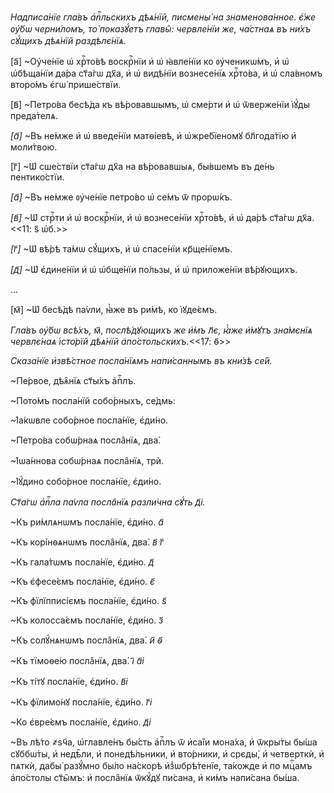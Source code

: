 *Надписа́нїе гла́въ а҆пⷭ҇льскихъ дѣѧ́нїй,
писмены̀ на знаменова́нное. є҆́же ᲂу҆́бѡ черни́ломъ,
то̀ показꙋ́етъ главы̑:
червле́нїи же, ча́стнаѧ въ ни́хъ сꙋ́щихъ дѣѧ́нїй раздѣлє́нїѧ.*

[а҃] ~Оу҆че́нїе ѡ҆ хрⷭ҇то́вѣ воскрⷭ҇нїи и҆ ѡ҆ ꙗ҆вле́нїи
ко ᲂу҆ченикѡ́мъ, и҆ ѡ҆ ѡ҆бѣща́нїи да́ра ст҃а́гѡ дх҃а,
и҆ ѡ҆ видѣ́нїи вознесе́нїѧ хрⷭ҇то́ва,
и҆ ѡ҆ сла́вномъ второ́мъ є҆гѡ̀ прише́ствїи.

[в҃] ~Петро́ва бесѣ́да къ вѣ́ровавшымъ,
ѡ҆ сме́рти и҆ ѡ҆ ѿверже́нїи і҆ꙋ́ды преда́телѧ.

*[а҃]* ~Въ не́мже и҆ ѡ҆ введе́нїи матѳі́евѣ, и҆
ѡ҆жре́бїеномꙋ бл҃года́тїю и҆ моли́твою.

[г҃] ~Ѡ҆ сше́ствїи ст҃а́гѡ дх҃а на вѣ́ровавшыѧ, бы́вшемъ въ де́нь пентико́стїи.

*[а҃]* ~Въ не́мже ᲂу҆че́нїе петро́во ѡ҆ се́мъ ѿ прорѡ́къ.

*[в҃]* ~Ѡ҆ стрⷭ҇ти и҆ ѡ҆ воскрⷭ҇нїи, и҆ ѡ҆ вознесе́нїи хрⷭ҇то́вѣ, и҆ ѡ҆ да́рѣ ст҃а́гѡ дх҃а.<<11: ѕ҃ ѡ҆б.>>

*[г҃]* ~Ѡ҆ вѣ́рѣ та́мѡ сꙋ́щихъ, и҆ ѡ҆ спасе́нїи кр҃ще́нїемъ.

*[д҃]* ~Ѡ҆ є҆дине́нїи и҆ ѡ҆ ѡ҆бще́нїи по́льзы, и҆ ѡ҆ приложе́нїи вѣ́рꙋющихъ.

...


[м҃] ~Ѡ҆ бесѣ́дѣ па́ѵли, ꙗ҆̀же въ ри́мѣ, ко і҆ꙋде́ємъ.

*Гла́въ ᲂу҆́бѡ всѣ́хъ,* м҃, *послѣ́дꙋющихъ же и҆̀мъ л҃є, ꙗ҆̀же и҆́мꙋтъ зна́мєнїѧ червлє́наѧ і҆сто́рїй дѣѧ́нїй
а҆по́стольскихъ.*<<17: ѳ҃>>

*Сказа́нїе и҆звѣ́стное посла́нїѧмъ напи́саннымъ въ кни́зѣ се́й.*

~Пе́рвое, дѣѧ̑нїѧ ст҃ы́хъ а҆пⷭ҇лъ.

~Пото́мъ посла́нїй собо́рныхъ, се́дмь:

~І҆а́кѡвле собо́рное посла́нїе, є҆ди́но.

~Петро́ва собѡ́рнаѧ посла̑нїѧ, два̀.

~І҆ѡа́ннова собѡ́рнаѧ посла̑нїѧ, трѝ.

~І҆ꙋ́дино собо́рное посла́нїе, є҆ди́но.

*Ст҃а́гѡ а҆пⷭ҇ла па́ѵла посла̑нїѧ разли́чна сꙋ́ть д҃і.*

~Къ ри́млѧнѡмъ посла́нїе, є҆ди́но. *а҃*

~Къ корі́нѳѧнѡмъ посла̑нїѧ, два̀. *в҃ г҃*

~Къ гала́тѡмъ посла́нїе, є҆ди́но. *д҃*

~Къ є҆фесе́ємъ посла́нїе, є҆ди́но. *є҃*

~Къ фїлїпписі́ємъ посла́нїе, є҆ди́но. *ѕ҃*

~Къ колосса́ємъ посла́нїе, є҆ди́но. *з҃*

~Къ солꙋ́нѧнѡмъ посла̑нїѧ, два̀. *и҃ ѳ҃*

~Къ тїмоѳе́ю посла̑нїѧ, два̀. *і҃ а҃і*

~Къ ті́тꙋ посла́нїе, є҆ди́но. *в҃і*

~Къ фїлимо́нꙋ посла́нїе, є҆ди́но. *г҃і*

~Ко є҆вре́ємъ посла́нїе, є҆ди́но. *д҃і*

~Въ лѣ́то ҂ѕч҃а, ѡ҆главле́нъ бы́сть а҆пⷭ҇лъ ѿ и҆са́їи
мона́ха, и҆ ѿкры́ты бы́ша сꙋббѡ́ты, и҆ недѣ̑ли, и҆
понедѣ́льники, и҆ вто́рники, и҆ срєды̀, и҆ четверткѝ, и҆
пѧткѝ, дабы̀ разꙋ́мно бы́ло на́скорѣ и҆з̾ѡбрѣ́тенїе,
та́кожде и҆ по мцⷭ҇амъ а҆по́столы ст҃ы̑мъ: и҆ посла̑нїѧ
ѿкꙋ́дꙋ пи́сана, и҆ ки́мъ напи́сана бы́ша.